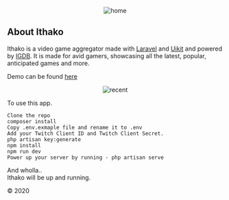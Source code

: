 <p align="center"><img src="https://i.ibb.co/6Hfvs0X/home.jpg" alt="home" border="0"  ></p>

## About Ithako

Ithako is a video game aggregator made with [Laravel](https://laravel.com/docs/) and [Uikit](https://getuikit.com/) and powered by [IGDB](https://igdb.com).
It is made for avid gamers, showcasing all the latest, popular, anticipated games and more.

Demo can be found [here](https://ithako.demos.bonge.co.ke/)

<p align="center"> <img src="https://i.ibb.co/r2s7y7F/recent.png" alt="recent" border="0"  ></p>
To use this app.

```
Clone the repo
composer install
Copy .env.exmaple file and rename it to .env
Add your Twitch Client ID and Twitch Client Secret.
php artisan key:generate
npm install
npm run dev
Power up your server by running - php artisan serve
```

And wholla..
<br>
Ithako will be up and running.

&copy; 2020
